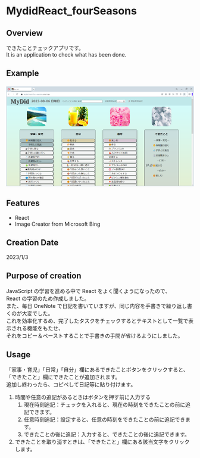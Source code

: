 # MydidReact_fourSeasons

## Overview

できたことチェックアプリです。  
It is an application to check what has been done.

## Example

### ![example.png](/public/img/example.png "example.png")

## Features

- React
- Image Creator from Microsoft Bing

## Creation Date

2023/1/3

## Purpose of creation

JavaScript の学習を進める中で React をよく聞くようになったので、  
React の学習のため作成しました。  
また、毎日 OneNote で日記を書いていますが、同じ内容を手書きで繰り返し書くのが大変でした。  
これを効率化するめ、完了したタスクをチェックするとテキストとして一覧で表示される機能をもたせ、  
それをコピー＆ペーストすることで手書きの手間が省けるようにしました。

## Usage

「家事・育児」「日常」「自分」欄にあるできたことボタンをクリックすると、  
「できたこと」欄にできたことが追加されます。  
追加し終わったら、コピペして日記等に貼り付けます。

1. 時間や任意の追記があるときはボタンを押す前に入力する
   1. 現在時刻追記：チェックを入れると、現在の時刻をできたことの前に追記できます。
   2. 任意時刻追記：設定すると、任意の時刻をできたことの前に追記できます。
   3. できたことの後に追記：入力すると、できたことの後に追記できます。
2. できたことを取り消すときは、「できたこと」欄にある該当文字をクリックします。
